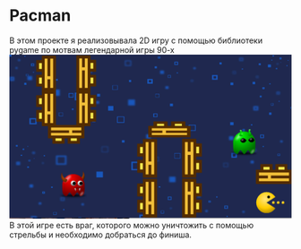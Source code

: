 # Pacman
В этом проекте я реализовывала 2D игру с помощью библиотеки pygame по мотвам легендарной игры 90-х 
![](./skrin.png)
В этой игре есть враг, которого можно уничтожить с помощью стрельбы и необходимо добраться до финиша.